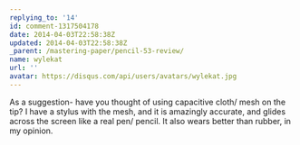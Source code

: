 ```yaml
---
replying_to: '14'
id: comment-1317504178
date: 2014-04-03T22:58:38Z
updated: 2014-04-03T22:58:38Z
_parent: /mastering-paper/pencil-53-review/
name: wylekat
url: ''
avatar: https://disqus.com/api/users/avatars/wylekat.jpg
---
```


As a suggestion- have you thought of using capacitive cloth/ mesh on the tip? I
have a stylus with the mesh, and it is amazingly accurate, and glides across the
screen like a real pen/ pencil. It also wears better than rubber, in my opinion.
